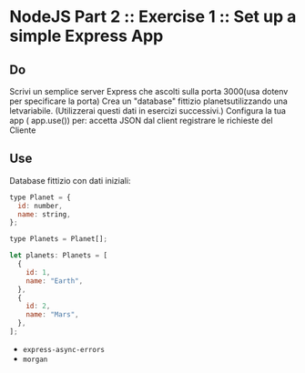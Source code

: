# NodeJS Part 2 :: Exercise 1 :: Set up a simple Express App

## Do

Scrivi un semplice server Express che ascolti sulla porta 3000(usa dotenv per specificare la porta)
Crea un "database" fittizio planetsutilizzando una letvariabile. (Utilizzerai questi dati in esercizi successivi.)
Configura la tua app ( app.use()) per:
accetta JSON dal client
registrare le richieste del Cliente
## Use

Database fittizio con dati iniziali:

  ```js
  type Planet = {
    id: number,
    name: string,
  };

  type Planets = Planet[];

  let planets: Planets = [
    {
      id: 1,
      name: "Earth",
    },
    {
      id: 2,
      name: "Mars",
    },
  ];
  ```

- `express-async-errors`
- `morgan`
